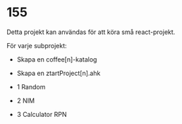 # 155

Detta projekt kan användas för att köra små react-projekt.

För varje subprojekt:
* Skapa en coffee[n]-katalog 
* Skapa en ztartProject[n].ahk

* 1 Random
* 2 NIM
* 3 Calculator RPN